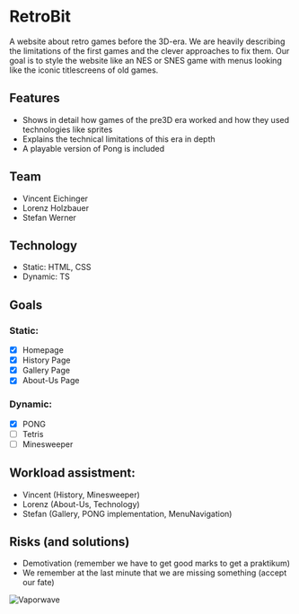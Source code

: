 # RetroBit

A website about retro games before the 3D-era.
We are heavily describing the limitations of the first games and the clever approaches to fix them. Our goal is to style the website like an NES or SNES game with menus looking like the iconic titlescreens of old games.

## Features
- Shows in detail how games of the pre3D era worked and how they used technologies like sprites
- Explains the technical limitations of this era in depth
- A playable version of Pong is included

## Team
- Vincent Eichinger
- Lorenz Holzbauer
- Stefan Werner

## Technology
- Static: HTML, CSS
- Dynamic: TS

## Goals
### Static:
- [x] Homepage
- [x] History Page
- [x] Gallery Page
- [x] About-Us Page
### Dynamic:
- [x] PONG
- [ ] Tetris
- [ ] Minesweeper

## Workload assistment:
- Vincent (History, Minesweeper)
- Lorenz (About-Us, Technology)
- Stefan (Gallery, PONG implementation, MenuNavigation)

## Risks (and solutions)
- Demotivation (remember we have to get good marks to get a praktikum)
- We remember at the last minute that we are missing something (accept our fate)

![Vaporwave](https://ak.picdn.net/shutterstock/videos/1018878754/thumb/1.jpg)
